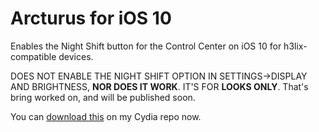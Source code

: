 # Arcturus for iOS 10
Enables the Night Shift button for the Control Center on iOS 10 for h3lix-compatible devices.

DOES NOT ENABLE THE NIGHT SHIFT OPTION IN SETTINGS->DISPLAY AND BRIGHTNESS, **NOR DOES IT WORK**. IT'S FOR **LOOKS ONLY**. That's bring worked on, and will be published soon.

You can <a href="http://chasefromm17.yourepo.com">download this</a> on my Cydia repo now.

